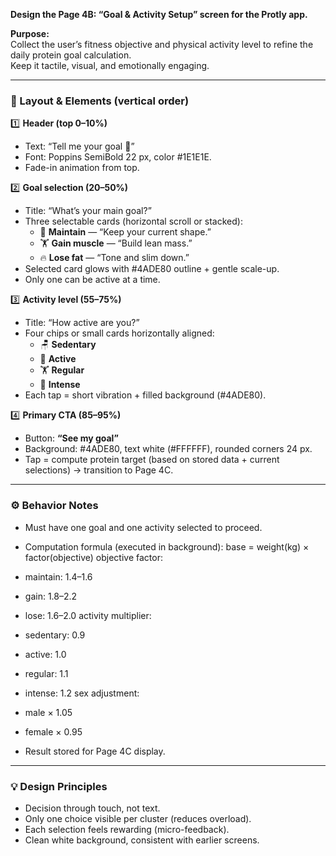 **Design the Page 4B: “Goal & Activity Setup” screen for the Protly app.**

**Purpose:**  
Collect the user’s fitness objective and physical activity level to refine the daily protein goal calculation.  
Keep it tactile, visual, and emotionally engaging.

---

### 🎨 Layout & Elements (vertical order)

1️⃣ **Header (top 0–10%)**
- Text: “Tell me your goal 🎯”
- Font: Poppins SemiBold 22 px, color #1E1E1E.
- Fade-in animation from top.

2️⃣ **Goal selection (20–50%)**
- Title: “What’s your main goal?”
- Three selectable cards (horizontal scroll or stacked):
  - 🧘 **Maintain** — “Keep your current shape.”
  - 🏋️ **Gain muscle** — “Build lean mass.”
  - 🔥 **Lose fat** — “Tone and slim down.”
- Selected card glows with #4ADE80 outline + gentle scale-up.
- Only one can be active at a time.

3️⃣ **Activity level (55–75%)**
- Title: “How active are you?”
- Four chips or small cards horizontally aligned:
  - 🪑 **Sedentary**
  - 🚶 **Active**
  - 🏋️ **Regular**
  - 🏃 **Intense**
- Each tap = short vibration + filled background (#4ADE80).

4️⃣ **Primary CTA (85–95%)**
- Button: **“See my goal”**
- Background: #4ADE80, text white (#FFFFFF), rounded corners 24 px.
- Tap = compute protein target (based on stored data + current selections) → transition to Page 4C.

---

### ⚙️ Behavior Notes

- Must have one goal and one activity selected to proceed.
- Computation formula (executed in background):
 base = weight(kg) × factor(objective)
objective factor:
- maintain: 1.4–1.6
- gain: 1.8–2.2
- lose: 1.6–2.0
activity multiplier:
- sedentary: 0.9
- active: 1.0
- regular: 1.1
- intense: 1.2
sex adjustment:
- male × 1.05
- female × 0.95

- Result stored for Page 4C display.

---

### 💡 Design Principles
- Decision through touch, not text.
- Only one choice visible per cluster (reduces overload).
- Each selection feels rewarding (micro-feedback).
- Clean white background, consistent with earlier screens.
